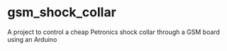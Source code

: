 # gsm_shock_collar
A project to control a cheap Petronics shock collar through a GSM board using an Arduino
